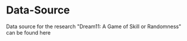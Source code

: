 # Data-Source
Data source for the research "Dream11: A Game of Skill or Randomness" can be found here
